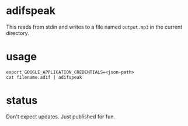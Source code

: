 # adifspeak

This reads from stdin and writes to a file named `output.mp3` in the current directory.

# usage

```
export GOOGLE_APPLICATION_CREDENTIALS=<json-path>
cat filename.adif | adifspeak
```

# status

Don't expect updates. Just published for fun.